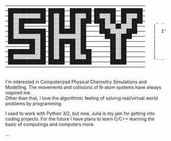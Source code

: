 
<pre> 
────────────────────────────────────────────────────
─██████████████─██████──████████─████████──████████─
─██░░░░░░░░░░██─██░░██──██░░░░██─██░░░░██──██░░░░██─
─██░░██████████─██░░██──██░░████─████░░██──██░░████─    _ _ _ _ _ _ _ _ _ _ _ _ _ _ _ _ _ _ _ _ _ _ _ _ _ 
─██░░██─────────██░░██──██░░██─────██░░░░██░░░░██───   |                                                 |
─██░░██████████─██░░██████░░██─────████░░░░░░████───   |  I'm, @sepehrskysh1376, here to ...             |
─██░░░░░░░░░░██─██░░░░░░░░░░██───────████░░████─────   |    Simulate to see the unseens,                 |
─██████████░░██─██░░██████░░██─────────██░░██───────   |      Model to make my mind real,                |
─────────██░░██─██░░██──██░░██─────────██░░██───────   |        Program to be think in 0 && 1s,          |
─██████████░░██─██░░██──██░░████───────██░░██───────   |          And to Live to be in the moment.       |
─██░░░░░░░░░░██─██░░██──██░░░░██───────██░░██───────   |_ _ _ _ _ _ _ _ _ _ _ _ _ _ _ _ _ _ _ _ _ _ _ _ _|
─██████████████─██████──████████───────██████───────
────────────────────────────────────────────────────<br>
</pre>
I'm interested in Computerized Physical Chemsitry Simulations and Modelling. The movements and collisions of N-atom systems have always inspired me.<br>
Other than that, I love the algorithmic feeling of solving real/virtual world problems by programming.<br>

I used to work with Python 3/2, but now, Julia is my jam for getting into coding projects. For the future I have plans to learn C/C++ learning the basic of computings and computers more.<br>

...


